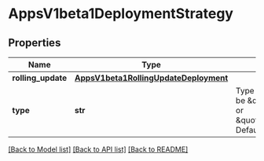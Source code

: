 # AppsV1beta1DeploymentStrategy

## Properties
Name | Type | Description | Notes
------------ | ------------- | ------------- | -------------
**rolling_update** | [**AppsV1beta1RollingUpdateDeployment**](AppsV1beta1RollingUpdateDeployment.md) |  | [optional] 
**type** | **str** | Type of deployment. Can be \&quot;Recreate\&quot; or \&quot;RollingUpdate\&quot;. Default is RollingUpdate. | [optional] 

[[Back to Model list]](../README.md#documentation-for-models) [[Back to API list]](../README.md#documentation-for-api-endpoints) [[Back to README]](../README.md)


